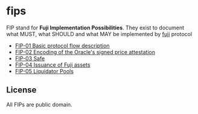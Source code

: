 # fips
FIP stand for **Fuji Implementation Possibilities**. They exist to document what MUST, what SHOULD and what MAY be implemented by [fuji](https://fuji.money) protocol

- [FIP-01 Basic protocol flow description](01.md)
- [FIP-02 Encoding of the Oracle's signed price attestation](02.md)
- [FIP-03 Safe](03.md)
- [FIP-04 Issuance of Fuji assets](04.md)
- [FIP-05 Liquidator Pools](05.md)


## License

All FIPs are public domain.
